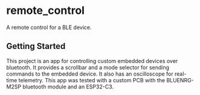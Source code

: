 # remote_control

A remote control for a BLE device.

## Getting Started

This project is an app for controlling custom embedded devices over bluetooth. It provides a scrollbar and a mode selector for sending commands to the embedded device. It also has an oscilloscope for real-time telemetry. This app was tested with a custom PCB with the BLUENRG-M2SP bluetooth module and an ESP32-C3.
